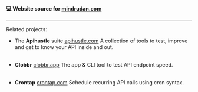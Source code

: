 #### 💻 Website source for [mindrudan.com](https://mindrudan.com)

--------

Related projects:

- The **Apihustle** suite
[apihustle.com](https://apihustle.com)
A collection of tools to test, improve and get to know your API inside and out. <br/><br/>


- **Clobbr**
[clobbr.app](https://clobbr.app)
The app & CLI tool to test API endpoint speed. <br/><br/>

- **Crontap**
[crontap.com](https://crontap.com)
Schedule recurring API calls using cron syntax.
